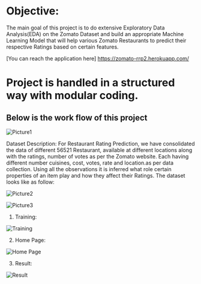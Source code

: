 # Objective:
The main goal of this project is to do extensive Exploratory Data Analysis(EDA) on the Zomato Dataset and 
build an appropriate Machine Learning Model that will help various Zomato Restaurants to predict their respective Ratings based on certain features.

[You can reach the application here] https://zomato-rrp2.herokuapp.com/

 # Project is handled in a structured way with modular coding.
 
 ## Below is the work flow of this project
 
 ![Picture1](https://user-images.githubusercontent.com/79159314/142645169-beeebd51-c920-4747-8d53-db5003d6e1a3.gif)
 
Dataset Description:
For Restaurant Rating Prediction, we have consolidated the data of different 56521 Restaurant, 
available at different locations along with the ratings, number of votes as per the Zomato website. 
Each having different number cuisines, cost, votes, rate and location.as per data collection. 
Using all the observations it is inferred what role certain properties of an item play and how they affect their Ratings. 
The dataset looks like as follow:

![Picture2](https://user-images.githubusercontent.com/79159314/142670729-cbdaba22-9c93-48c8-be98-1fa91b51cfde.gif)

![Picture3](https://user-images.githubusercontent.com/79159314/142670798-4b397c3a-2cc9-47d0-b8da-179127ec4591.gif)

1)	Training:

![Training](https://user-images.githubusercontent.com/79159314/142671196-4714296b-5429-4d81-a5e4-97d84dbb2085.jpg)

2)	Home Page:

![Home Page](https://user-images.githubusercontent.com/79159314/142671510-a5f76fc9-0077-4b3d-a25e-a4dac3f71c44.jpg)

3)	Result:

![Result](https://user-images.githubusercontent.com/79159314/142671837-901152e2-13a2-40b2-9d7c-747727c959a1.jpg)

